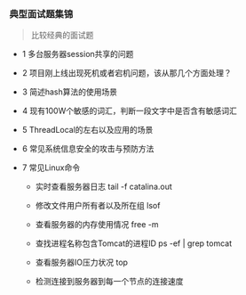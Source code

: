 ### 典型面试题集锦

> 比较经典的面试题

* 1 多台服务器session共享的问题

* 2 项目刚上线出现死机或者宕机问题，该从那几个方面处理？

* 3  简述hash算法的使用场景

* 4  现有100W个敏感的词汇，判断一段文字中是否含有敏感词汇

* 5  ThreadLocal的左右以及应用的场景

* 6  常见系统信息安全的攻击与预防方法

* 7  常见Linux命令

  - 实时查看服务器日志  tail -f catalina.out

  - 修改文件用户所有者以及所在组   lsof

  - 查看服务器的内存使用情况  free -m 

  - 查找进程名称包含Tomcat的进程ID  ps -ef | grep tomcat

  - 查看服务器IO压力状况  top 

  - 检测连接到服务器到每一个节点的连接速度